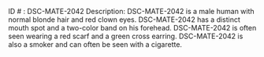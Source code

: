 ID # : DSC-MATE-2042
Description: DSC-MATE-2042 is a male human with normal blonde hair and red clown eyes. DSC-MATE-2042 has a distinct mouth spot and a two-color band on his forehead. DSC-MATE-2042 is often seen wearing a red scarf and a green cross earring. DSC-MATE-2042 is also a smoker and can often be seen with a cigarette.